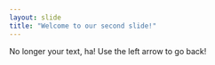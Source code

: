 ```yaml
---
layout: slide
title: "Welcome to our second slide!"
---
```

No longer your text, ha!
Use the left arrow to go back!
